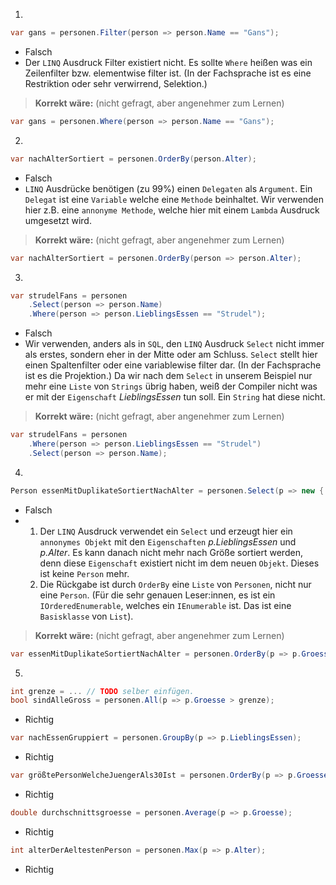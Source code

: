 ﻿1)
```csharp
var gans = personen.Filter(person => person.Name == "Gans");
```
* Falsch
* Der ``LINQ`` Ausdruck Filter existiert nicht. Es sollte ``Where`` heißen was ein Zeilenfilter bzw. elementwise filter ist. (In der Fachsprache ist es eine Restriktion oder sehr verwirrend, Selektion.)
>**Korrekt wäre:** (nicht gefragt, aber angenehmer zum Lernen) 
```csharp
var gans = personen.Where(person => person.Name == "Gans");
```

2)
```csharp
var nachAlterSortiert = personen.OrderBy(person.Alter);
```
* Falsch
* ``LINQ`` Ausdrücke benötigen (zu 99%) einen ``Delegaten`` als ``Argument``. Ein ``Delegat`` ist eine ``Variable`` welche eine ``Methode`` beinhaltet. Wir verwenden hier z.B. eine ``annonyme Methode``, welche hier mit einem ``Lambda`` Ausdruck umgesetzt wird.

>**Korrekt wäre:** (nicht gefragt, aber angenehmer zum Lernen)
```csharp
var nachAlterSortiert = personen.OrderBy(person => person.Alter);
```

3)
```csharp
var strudelFans = personen
    .Select(person => person.Name)
    .Where(person => person.LieblingsEssen == "Strudel");
```
* Falsch
* Wir verwenden, anders als in ``SQL``, den ``LINQ`` Ausdruck ``Select`` nicht immer als erstes, sondern eher in der Mitte oder am Schluss. ``Select`` stellt hier einen Spaltenfilter oder eine variablewise filter dar. (In der Fachsprache ist es die Projektion.) Da wir nach dem ``Select`` in unserem Beispiel nur mehr eine ``Liste`` von ``Strings`` übrig haben, weiß der Compiler nicht was er mit der ``Eigenschaft`` *LieblingsEssen* tun soll. Ein ``String`` hat diese nicht.

>**Korrekt wäre:** (nicht gefragt, aber angenehmer zum Lernen)
```csharp
var strudelFans = personen
    .Where(person => person.LieblingsEssen == "Strudel")
    .Select(person => person.Name);
```

4)
```csharp
Person essenMitDuplikateSortiertNachAlter = personen.Select(p => new { p.LieblingsEssen, p.Alter}).OrderBy(p => p.Groesse);
```
* Falsch
* 
  1) Der ``LINQ`` Ausdruck verwendet ein ``Select`` und erzeugt hier ein ``annonymes Objekt`` mit den ``Eigenschaften`` *p.LieblingsEssen* und *p.Alter*. Es kann danach nicht mehr nach Größe sortiert werden, denn diese ``Eigenschaft`` existiert nicht im dem neuen ``Objekt``. Dieses ist keine ``Person`` mehr.
  2) Die Rückgabe ist durch ``OrderBy`` eine ``Liste`` von ``Personen``, nicht nur eine ``Person``. (Für die sehr genauen Leser:innen, es ist ein ``IOrderedEnumerable``, welches ein ``IEnumerable`` ist. Das ist eine ``Basisklasse`` von ``List``). 

>**Korrekt wäre:** (nicht gefragt, aber angenehmer zum Lernen)
```csharp
var essenMitDuplikateSortiertNachAlter = personen.OrderBy(p => p.Groesse).Select(p => new { p.LieblingsEssen, p.Alter});
```

5)
```csharp
int grenze = ... // TODO selber einfügen.
bool sindAlleGross = personen.All(p => p.Groesse > grenze);
```
* Richtig

```csharp
var nachEssenGruppiert = personen.GroupBy(p => p.LieblingsEssen);
```
* Richtig

```csharp
var größtePersonWelcheJuengerAls30Ist = personen.OrderBy(p => p.Groesse).FirstOrDefault(p => p.Alter < 30);
```
* Richtig

```csharp
double durchschnittsgroesse = personen.Average(p => p.Groesse);
```
* Richtig

```csharp
int alterDerAeltestenPerson = personen.Max(p => p.Alter);
```
* Richtig

